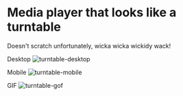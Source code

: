 # Media player that looks like a turntable
Doesn't scratch unfortunately, wicka wicka wickidy wack!


Desktop
![turntable-desktop](https://user-images.githubusercontent.com/82598098/226074249-25f0ffe0-6bc4-4157-b359-3bf95955e64b.jpg)


Mobile
![turntable-mobile](https://user-images.githubusercontent.com/82598098/226074253-7739d262-ddf6-4fdb-ba7e-f71eee9559f3.jpg)


GIF
![turntable-gof](https://user-images.githubusercontent.com/82598098/226075754-89a53d3e-dd8c-4974-91f7-bc380b687433.gif)
